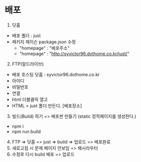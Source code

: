 # 배포
1. 닷홈
- 배포 폴더 : just
- 패키지 제이슨 package.json 수정
    - "homepage" : "배포주소"
    - "homepage" : "http://syvictor96.dothome.co.kr/just/"

2. FTP(알드라이브)
- 배포 호스팅 닷홈 : syvictor96.dothome.co.kr
- 아이디
- 비밀번호 
- 연결
- html 더블클릭 열고
- HTML > just 폴더 만든다. [배포장소]

3. 빌드(Build) 하기 => 배포판 만들기 (static 정적페이지를 생성한다.)
- npm i
- npm run build

4. FTP => 닷홈 => just => build => 업로드 => 배포완료
5. 새로고침 시 문제 페이지 안보임 => 해시라우터
6. 수정후 다시 build 배포 => 업로드